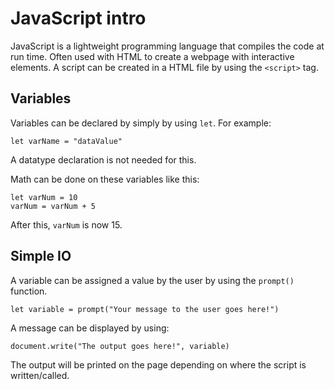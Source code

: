 # JavaScript intro

JavaScript is a lightweight programming language that compiles the code at run time. Often used with HTML to create a webpage with interactive elements.
A script can be created in a HTML file by using the `<script>` tag.

## Variables

Variables can be declared by simply by using `let`. For example:

``` 
let varName = "dataValue" 
```
A datatype declaration is not needed for this.

Math can be done on these variables like this:

```
let varNum = 10
varNum = varNum + 5
```

After this, `varNum` is now 15.

## Simple IO

A variable can be assigned a value by the user by using the `prompt()` function.

```
let variable = prompt("Your message to the user goes here!")
```

A message can be displayed by using:

```
document.write("The output goes here!", variable)
```

The output will be printed on the page depending on where the script is written/called.